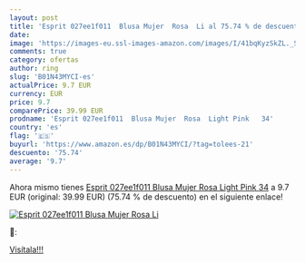 ```yaml
---
layout: post
title: 'Esprit 027ee1f011  Blusa Mujer  Rosa  Li al 75.74 % de descuento'
date: 
image: 'https://images-eu.ssl-images-amazon.com/images/I/41bqKyzSkZL._SL200_.jpg'
comments: true
category: ofertas
author: ring
slug: 'B01N43MYCI-es'
actualPrice: 9.7 EUR
currency: EUR
price: 9.7
comparePrice: 39.99 EUR
prodname: 'Esprit 027ee1f011  Blusa Mujer  Rosa  Light Pink   34'
country: 'es'
flag: '🇪🇸'
buyurl: 'https://www.amazon.es/dp/B01N43MYCI/?tag=tolees-21'
descuento: '75.74'
average: '9.7'
---
```


Ahora mismo tienes [Esprit 027ee1f011  Blusa Mujer  Rosa  Light Pink   34](https://www.amazon.es/dp/B01N43MYCI/?tag=tolees-21) a 9.7 EUR (original: 39.99 EUR) (75.74 %  de descuento) en el siguiente enlace!

[![Esprit 027ee1f011  Blusa Mujer  Rosa  Li](https://images-eu.ssl-images-amazon.com/images/I/41bqKyzSkZL._SL200_.jpg)](https://www.amazon.es/dp/B01N43MYCI/?tag=tolees-21)

🔎:


[Visítala!!!](https://www.amazon.es/dp/B01N43MYCI/?tag=tolees-21)
